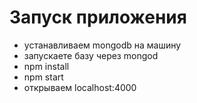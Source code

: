 # Запуск приложения

- устанавливаем mongodb на машину
- запускаете базу через mongod
- npm install
- npm start
- открываем localhost:4000
